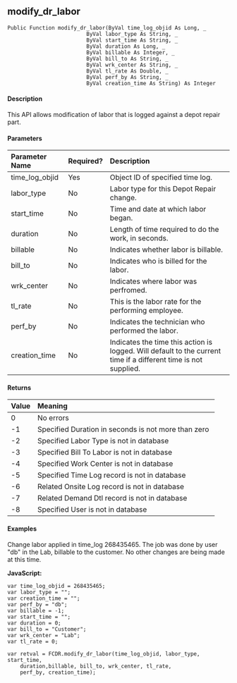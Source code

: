 **modify_dr_labor**
---

```
Public Function modify_dr_labor(ByVal time_log_objid As Long, _
                         ByVal labor_type As String, _
                         ByVal start_time As String, _
                         ByVal duration As Long, _
                         ByVal billable As Integer, _
                         ByVal bill_to As String, _
                         ByVal wrk_center As String, _
                         ByVal tl_rate As Double, _
                         ByVal perf_by As String, _
                         ByVal creation_time As String) As Integer
```

#### Description

This API allows modification of labor that is logged against a depot repair part.

#### Parameters

| Parameter Name | Required? | Description |
|:--- |:--- |:--- |
| time_log_objid | Yes | Object ID of specified time log. |
| labor_type | No | Labor type for this Depot Repair change. |
| start_time | No | Time and date at which labor began. |
| duration | No | Length of time required to do the work, in seconds. |
| billable | No | Indicates whether labor is billable. |
| bill_to | No | Indicates who is billed for the labor. |
| wrk_center | No | Indicates where labor was perfromed. |
| tl_rate | No | This is the labor rate for the performing employee. |
| perf_by | No | Indicates the technician who performed the labor. |
| creation_time | No | Indicates the time this action is logged. Will default to the current time if a different time is not supplied. |

#### Returns

| Value | Meaning |
|:--- |:--- |
| 0 | No errors |
| -1 | Specified Duration in seconds is not more than zero |
| -2 | Specified Labor Type is not in database |
| -3 | Specified Bill To Labor is not in database |
| -4 | Specified Work Center is not in database |
| -5 | Specified Time Log record is not in database |
| -6 | Related Onsite Log record is not in database |
| -7 | Related Demand Dtl record is not in database |
| -8 | Specified User is not in database |

#### Examples

Change labor applied in time_log 268435465. The job was done by user "db" in the Lab, billable to the customer. No other changes are being made at this time.

**JavaScript:**
```
var time_log_objid = 268435465;
var labor_type = "";
var creation_time = "";
var perf_by = "db";
var billable = -1;
var start_time = "";
var duration = 0;
var bill_to = "Customer";
var wrk_center = "Lab";
var tl_rate = 0;

var retval = FCDR.modify_dr_labor(time_log_objid, labor_type, start_time,
	duration,billable, bill_to, wrk_center, tl_rate,
	perf_by, creation_time);
```